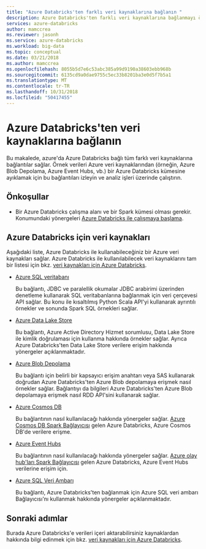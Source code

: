 ```yaml
---
title: "Azure Databricks'ten farklı veri kaynaklarına bağlanın "
description: Azure Databricks'ten farklı veri kaynaklarına bağlanmayı öğreneceksiniz.
services: azure-databricks
author: mamccrea
ms.reviewer: jasonh
ms.service: azure-databricks
ms.workload: big-data
ms.topic: conceptual
ms.date: 03/21/2018
ms.author: mamccrea
ms.openlocfilehash: 8055b5d7e6c53abc385a99d9190a38603ebb968b
ms.sourcegitcommit: 6135cd9a0dae9755c5ec33b8201ba3e0d5f7b5a1
ms.translationtype: MT
ms.contentlocale: tr-TR
ms.lasthandoff: 10/31/2018
ms.locfileid: "50417455"
---
```

# <a name="connect-to-data-sources-from-azure-databricks"></a>Azure Databricks'ten veri kaynaklarına bağlanın

Bu makalede, azure'da Azure Databricks bağlı tüm farklı veri kaynaklarına bağlantılar sağlar. Örnek verileri Azure veri kaynaklarından (örneğin, Azure Blob Depolama, Azure Event Hubs, vb.) bir Azure Databricks kümesine ayıklamak için bu bağlantıları izleyin ve analiz işleri üzerinde çalıştırın. 

## <a name="prerequisites"></a>Önkoşullar

* Bir Azure Databricks çalışma alanı ve bir Spark kümesi olması gerekir. Konumundaki yönergeleri [Azure Databricks ile çalışmaya başlama](quickstart-create-databricks-workspace-portal.md).

## <a name="data-sources-for-azure-databricks"></a>Azure Databricks için veri kaynakları

Aşağıdaki liste, Azure Databricks ile kullanabileceğiniz bir Azure veri kaynakları sağlar. Azure Databricks ile kullanılabilecek veri kaynaklarını tam bir listesi için bkz. [veri kaynakları için Azure Databricks](https://docs.azuredatabricks.net/spark/latest/data-sources/index.html).

- [Azure SQL veritabanı](https://docs.azuredatabricks.net/spark/latest/data-sources/sql-databases.html)

    Bu bağlantı, JDBC ve paralellik okumalar JDBC arabirimi üzerinden denetleme kullanarak SQL veritabanlarına bağlanmak için veri çerçevesi API sağlar. Bu konu ile kısaltılmış Python Scala API'yi kullanarak ayrıntılı örnekler ve sonunda Spark SQL örnekleri sağlar.
- [Azure Data Lake Store](https://docs.azuredatabricks.net/spark/latest/data-sources/azure/azure-datalake.html)

    Bu bağlantı, Azure Active Directory Hizmet sorumlusu, Data Lake Store ile kimlik doğrulaması için kullanma hakkında örnekler sağlar. Ayrıca Azure Databricks'ten Data Lake Store verilere erişim hakkında yönergeler açıklanmaktadır.

- [Azure Blob Depolama](https://docs.azuredatabricks.net/spark/latest/data-sources/azure/azure-storage.html)

    Bu bağlantı için belirli bir kapsayıcı erişim anahtarı veya SAS kullanarak doğrudan Azure Databricks'ten Azure Blob depolamaya erişmek nasıl örnekler sağlar. Bağlantıyı da bilgileri Azure Databricks'ten Azure Blob depolamaya erişmek nasıl RDD API'sini kullanarak sağlar.

- [Azure Cosmos DB](https://docs.azuredatabricks.net/spark/latest/data-sources/azure/cosmosdb-connector.html)

    Bu bağlantının nasıl kullanılacağı hakkında yönergeler sağlar. [Azure Cosmos DB Spark Bağlayıcısı](https://github.com/Azure/azure-cosmosdb-spark) gelen Azure Databricks, Azure Cosmos DB'de verilere erişme.

- [Azure Event Hubs](https://docs.azuredatabricks.net/spark/latest/data-sources/azure/eventhubs-connector.html)

    Bu bağlantının nasıl kullanılacağı hakkında yönergeler sağlar. [Azure olay hub'ları Spark Bağlayıcısı](https://github.com/Azure/azure-event-hubs-spark) gelen Azure Databricks, Azure Event Hubs verilerine erişim için.

- [Azure SQL Veri Ambarı](https://docs.azuredatabricks.net/spark/latest/data-sources/azure/sql-data-warehouse.html)

    Bu bağlantı, Azure Databricks'ten bağlanmak için Azure SQL veri ambarı Bağlayıcısı'nı kullanmak hakkında yönergeler açıklanmaktadır.
    

## <a name="next-steps"></a>Sonraki adımlar

Burada Azure Databricks'e verileri içeri aktarabilirsiniz kaynaklardan hakkında bilgi edinmek için bkz. [veri kaynakları için Azure Databricks](https://docs.azuredatabricks.net/spark/latest/data-sources/index.html#).


